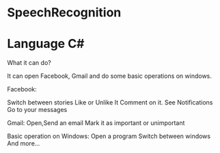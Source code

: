 # SpeechRecognition
# Language C#

What it can do?

It can open Facebook, Gmail and do some basic operations on windows.

Facebook:

  Switch between stories
  Like or Unlike It
  Comment on it.
  See Notifications
  Go to your messages

Gmail:
  Open,Send an email
  Mark it as important or unimportant
  
Basic operation on Windows:
  Open a program
  Switch between windows
  And more...
